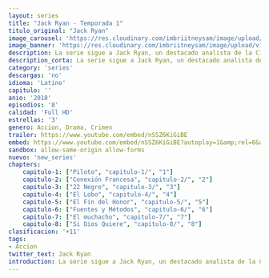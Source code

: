 ```yaml
---
layout: series
title: "Jack Ryan - Temporada 1"
titulo_original: "Jack Ryan"
image_carousel: 'https://res.cloudinary.com/imbriitneysam/image/upload/v1546798271/jack-postr-min.jpg'
image_banner: 'https://res.cloudinary.com/imbriitneysam/image/upload/v1546798271/jack-banner-min.jpg'
description: La serie sigue a Jack Ryan, un destacado analista de la CIA que es asignado a una peligrosa asignación de campo por primera vez, conforme Ryan va investigando pronto descubre un patrón de comunicación terrorista que lo pone en el centro de un peligroso juego con una nueva clase de terrorismo que amenaza con la destrucción a escala global.
description_corta: La serie sigue a Jack Ryan, un destacado analista de la CIA que es asignado a una peligrosa asignación de campo por primera vez, conforme Ryan va investigando pronto descubre un patrón de comunicación terrorista que lo pone en..
category: 'series'
descargas: 'no'
idioma: 'Latino'
capitulo: ''
anio: '2018'
episodios: '8'
calidad: 'Full HD'
estrellas: '3'
genero: Accion, Drama, Crimen
trailer: https://www.youtube.com/embed/nSSZ6KiGiBE
embed: https://www.youtube.com/embed/nSSZ6KiGiBE?autoplay=1&amp;rel=0&amp;hd=1&border=0&wmode=opaque&enablejsapi=1&modestbranding=1&controls=1&showinfo=0
sandbox: allow-same-origin allow-forms 
nuevo: 'new_series'
chapters:
    capitulo-1: ["Piloto", "capitulo-1/", "1"]
    capitulo-2: ["Conexión Francesa", "capitulo-2/", "2"]
    capitulo-3: ["22 Negro", "capitulo-3/", "3"]
    capitulo-4: ["El Lobo", "capitulo-4/", "4"]
    capitulo-5: ["El Fin del Honor", "capitulo-5/", "5"]
    capitulo-6: ["Fuentes y Métodos", "capitulo-6/", "6"]
    capitulo-7: ["El muchacho", "capitulo-7/", "7"]
    capitulo-8: ["Si Dios Quiere", "capitulo-8/", "8"]
clasificacion: '+11'
tags:
- Accion
twitter_text: Jack Ryan
introduction: La serie sigue a Jack Ryan, un destacado analista de la CIA que es asignado a una peligrosa asignación de campo por primera vez, conforme Ryan va investigando pronto descubre un patrón de comunicación terrorista que lo pone en..
---
```












